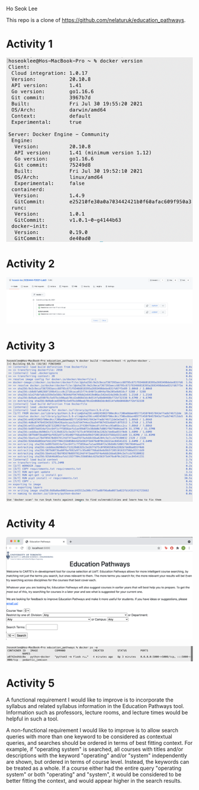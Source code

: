 Ho Seok Lee

This repo is a clone of https://github.com/nelaturuk/education_pathways.

# Activity 1

![img](screenshots/act1.png)

# Activity 2

![img](screenshots/act2.png)

# Activity 3

![img](screenshots/act3.png)

# Activity 4

![img](screenshots/act4p1.png)

![img](screenshots/act4p2.png)

# Activity 5

A functional requirement I would like to improve is to incorporate the syllabus and related syllabus information in the Education Pathways tool. Information such as professors, lecture rooms, and lecture times would be helpful in such a tool.

A non-functional requirement I would like to improve is to allow search queries with more than one keyword to be considered as contextual queries, and searches should be ordered in terms of best fitting context. For example, if "operating system" is searched, all courses with titles and/or descriptions with the keyword "operating" and/or "system" independently are shown, but ordered in terms of course level. Instead, the keywords can be  treated as a whole. If a course either had the entire query "operating system" or both "operating" and "system", it would be considered to be better fitting the context, and would appear higher in the search results.